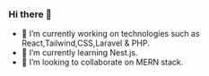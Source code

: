 ### Hi there 👋


- 🔭 I’m currently working on technologies such as React,Tailwind,CSS,Laravel & PHP.
- 🌱 I’m currently learning Nest.js.
- 👯 I’m looking to collaborate on MERN stack.
